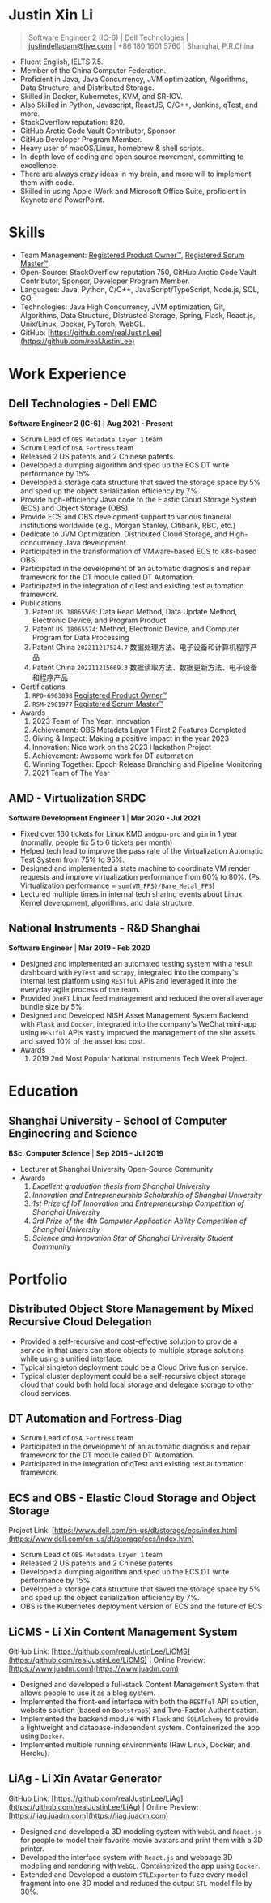 # Justin Xin Li

> Software Engineer 2 (IC-6) | Dell Technologies | justindelladam@live.com | +86 180 1601 5760 | Shanghai, P.R.China

- Fluent English, IELTS 7.5.
- Member of the China Computer Federation.
- Proficient in Java, Java Concurrency, JVM optimization, Algorithms, Data Structure, and Distributed Storage.
- Skilled in Docker, Kubernetes, KVM, and SR-IOV.
- Also Skilled in Python, Javascript, ReactJS, C/C++, Jenkins, qTest, and more.
- StackOverflow reputation: 820.
- GitHub Arctic Code Vault Contributor, Sponsor.
- GitHub Developer Program Member.
- Heavy user of macOS/Linux, homebrew & shell scripts.
- In-depth love of coding and open source movement, committing to excellence.
- There are always crazy ideas in my brain, and more will to implement them with code.
- Skilled in using Apple iWork and Microsoft Office Suite, proficient in Keynote and PowerPoint.

# Skills

- Team Management: [Registered Product Owner™](https://s3.amazonaws.com/scruminc-certs/RPO-6903098), [Registered Scrum Master™](https://s3.amazonaws.com/scruminc-certs/RSM-2901977).
- Open-Source: StackOverflow reputation 750, GitHub Arctic Code Vault Contributor, Sponsor, Developer Program Member.
- Languages: Java, Python, C/C++, JavaScript/TypeScript, Node.js, SQL, GO.
- Technologies: Java High Concurrency, JVM optimization, Git, Algorithms, Data Structure, Distrusted Storage, Spring, Flask, React.js, Unix/Linux, Docker, PyTorch, WebGL.
- GitHub: [https://github.com/realJustinLee](https://github.com/realJustinLee)

# Work Experience

## Dell Technologies - Dell EMC

**Software Engineer 2 (IC-6)** | **Aug 2021 - Present**

- Scrum Lead of `OBS Metadata Layer 1` team
- Scrum Lead of `OSA Fortress` team
- Released 2 US patents and 2 Chinese patents.
- Developed a dumping algorithm and sped up the ECS DT write performance by 15%.
- Developed a storage data structure that saved the storage space by 5% and sped up the object serialization efficiency by 7%.
- Provide high-efficiency Java code to the Elastic Cloud Storage System (ECS) and Object Storage (OBS).
- Provide ECS and OBS development support to various financial institutions worldwide (e.g., Morgan Stanley, Citibank, RBC, etc.)
- Dedicate to JVM Optimization, Distributed Cloud Storage, and High-concurrency Java development.
- Participated in the transformation of VMware-based ECS to k8s-based OBS.
- Participated in the development of an automatic diagnosis and repair framework for the DT module called DT Automation.
- Participated in the integration of qTest and existing test automation framework.
- Publications
  1. Patent `US 18065569`: Data Read Method, Data Update Method, Electronic Device, and Program Product
  1. Patent `US 18065574`: Method, Electronic Device, and Computer Program for Data Processing
  1. Patent China `202211217524.7` 数据处理方法、电子设备和计算机程序产品
  1. Patent China `202211215669.3` 数据读取方法、数据更新方法、电子设备和程序产品
- Certifications
  1. `RPO-6903098` [Registered Product Owner™](https://s3.amazonaws.com/scruminc-certs/RPO-6903098)
  1. `RSM-2901977` [Registered Scrum Master™](https://s3.amazonaws.com/scruminc-certs/RSM-2901977)
- Awards
  1. 2023 Team of The Year: Innovation
  1. Achievement: OBS Metadata Layer 1 First 2 Features Completed
  1. Giving & Impact: Making a positive impact in the year 2023
  1. Innovation: Nice work on the 2023 Hackathon Project
  1. Achievement: Awesome work for DT automation
  1. Winning Together: Epoch Release Branching and Pipeline Monitoring
  1. 2021 Team of The Year

## AMD - Virtualization SRDC

**Software Development Engineer 1** | **Mar 2020 - Jul 2021**

- Fixed over 160 tickets for Linux KMD `amdgpu-pro` and `gim` in 1 year (normally, people fix 5 to 6 tickets per month)
- Helped tech lead to improve the pass rate of the Virtualization Automatic Test System from 75% to 95%.
- Designed and implemented a state machine to coordinate VM render requests and improve virtualization performance from
  60% to 80%. (Ps. Virtualization performance = `sum(VM_FPS)/Bare_Metal_FPS`)
- Lectured multiple times in internal tech sharing events about Linux Kernel development, algorithms, and data structure.

## National Instruments - R&D Shanghai

**Software Engineer** | **Mar 2019 - Feb 2020**

- Designed and implemented an automated testing system with a result dashboard with `PyTest` and `scrapy`, integrated into the company's internal test platform using `RESTful` APIs and leveraged it into the everyday agile process of the team.
- Provided `OneRT` Linux feed management and reduced the overall average bundle size by 5%.
- Designed and Developed NISH Asset Management System Backend with `Flask` and `Docker`, integrated into the company's WeChat mini-app using `RESTful` APIs vastly improved the management of the site assets and saved 10% of the asset lost cost.
- Awards
  1. 2019 2nd Most Popular National Instruments Tech Week Project.

# Education

## Shanghai University - School of Computer Engineering and Science

**BSc. Computer Science** | **Sep 2015 - Jul 2019**

- Lecturer at Shanghai University Open-Source Community
- Awards
  1. *Excellent graduation thesis from Shanghai University*
  1. *Innovation and Entrepreneurship Scholarship of Shanghai University*
  1. *1st Prize of IoT Innovation and Entrepreneurship Competition of Shanghai University*
  1. *3rd Prize of the 4th Computer Application Ability Competition of Shanghai University*
  1. *Science and Innovation Star of Shanghai University Student Community*

# Portfolio

## Distributed Object Store Management by Mixed Recursive Cloud Delegation

- Provided a self-recursive and cost-effective solution to provide a service in that users can store objects to multiple storage solutions while using a unified interface.
- Typical singleton deployment could be a Cloud Drive fusion service.
- Typical cluster deployment could be a self-recursive object storage cloud that could both hold local storage and delegate storage to other cloud services.

## DT Automation and Fortress-Diag

- Scrum Lead of `OSA Fortress` team
- Participated in the development of an automatic diagnosis and repair framework for the DT module called DT Automation.
- Participated in the integration of qTest and existing test automation framework.

## ECS and OBS - Elastic Cloud Storage and Object Storage

Project Link: [https://www.dell.com/en-us/dt/storage/ecs/index.htm](https://www.dell.com/en-us/dt/storage/ecs/index.htm)

- Scrum Lead of `OBS Metadata Layer 1` team
- Released 2 US patents and 2 Chinese patents
- Developed a dumping algorithm and sped up the ECS DT write performance by 15%.
- Developed a storage data structure that saved the storage space by 5% and sped up the object serialization efficiency by 7%.
- OBS is the Kubernetes deployment version of ECS and the future of ECS

## LiCMS - Li Xin Content Management System

GitHub Link: [https://github.com/realJustinLee/LiCMS](https://github.com/realJustinLee/LiCMS) | Online Preview: [https://www.juadm.com](https://www.juadm.com)

- Designed and developed a full-stack Content Management System that allows people to use it as a blog system.
- Implemented the front-end interface with both the `RESTful` API solution, website solution (based on `Bootstrap5`) and Two-Factor Authentication.
- Implemented the backend module with `Flask` and `SQLAlchemy` to provide a lightweight and database-independent system. Containerized the app using `Docker`.
- Implemented multiple running environments (Raw Linux, Docker, and Heroku).

## LiAg - Li Xin Avatar Generator

GitHub Link: [https://github.com/realJustinLee/LiAg](https://github.com/realJustinLee/LiAg) | Online Preview: [https://liag.juadm.com](https://liag.juadm.com)

- Designed and developed a 3D modeling system with `WebGL` and `React.js` for people to model their favorite movie avatars and print them with a 3D printer.
- Developed the interface system with `React.js` and webpage 3D modeling and rendering with `WebGL`. Containerized the app using `Docker`.
- Extended and Developed a custom `STLExporter` to fuze every model fragment into one 3D model and reduced the output `STL` model file by 30%.
